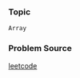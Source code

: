 ### Topic

    Array

### Problem Source

[leetcode](https://leetcode.com/problems/contains-duplicate/description/)
